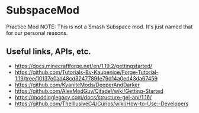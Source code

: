 # SubspaceMod
Practice Mod
NOTE: This is not a Smash Subspace mod. It's just named that for our personal reasons.



## Useful links, APIs, etc.
* https://docs.minecraftforge.net/en/1.19.2/gettingstarted/
* https://github.com/Tutorials-By-Kaupenjoe/Forge-Tutorial-1.19/tree/10137e0ad48cd32477891e79d14a0ed43da67459
* https://github.com/KyaniteMods/DeeperAndDarker
* https://github.com/AlexModGuy/Citadel/wiki/Getting-Started
* https://moddinglegacy.com/docs/structure-gel-api/1.16/
* https://github.com/TheIllusiveC4/Curios/wiki/How-to-Use:-Developers
